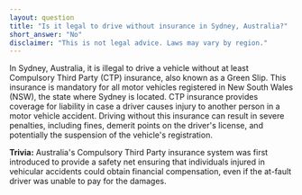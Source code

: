 ```yaml
---
layout: question
title: "Is it legal to drive without insurance in Sydney, Australia?"
short_answer: "No"
disclaimer: "This is not legal advice. Laws may vary by region."
---
```


In Sydney, Australia, it is illegal to drive a vehicle without at least Compulsory Third Party (CTP) insurance, also known as a Green Slip. This insurance is mandatory for all motor vehicles registered in New South Wales (NSW), the state where Sydney is located. CTP insurance provides coverage for liability in case a driver causes injury to another person in a motor vehicle accident. Driving without this insurance can result in severe penalties, including fines, demerit points on the driver's license, and potentially the suspension of the vehicle's registration.

**Trivia:** Australia's Compulsory Third Party insurance system was first introduced to provide a safety net ensuring that individuals injured in vehicular accidents could obtain financial compensation, even if the at-fault driver was unable to pay for the damages.
